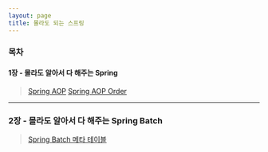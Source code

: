 ```yaml
---
layout: page
title: 몰라도 되는 스프링
---
```

### 목차  

#### 1장 - 몰라도 알아서 다 해주는 Spring 

> [Spring AOP](https://taes-k.github.io/2021/02/07/spring-aop-proxy/) 
> [Spring AOP Order](https://taes-k.github.io/2021/03/12/spring-aop-order/) 

---

### 2장 - 몰라도 알아서 다 해주는 Spring Batch 

> [Spring Batch 메타 테이블](https://taes-k.github.io/2021/03/01/spring-boot-table/)   
